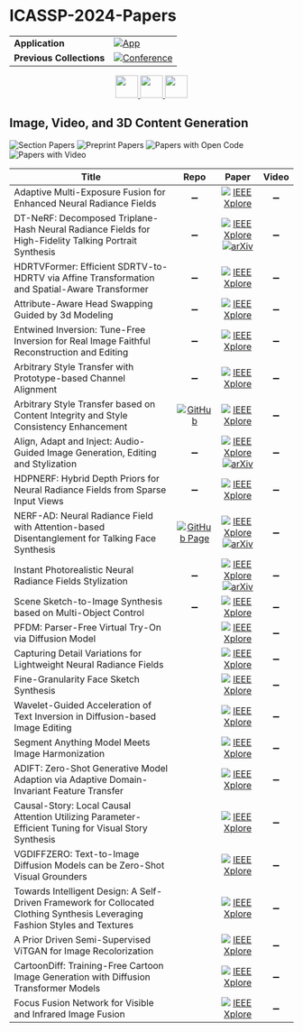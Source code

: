 # ICASSP-2024-Papers

<table>
    <tr>
        <td><strong>Application</strong></td>
        <td>
            <a href="https://huggingface.co/spaces/DmitryRyumin/NewEraAI-Papers" style="float:left;">
                <img src="https://img.shields.io/badge/🤗-NewEraAI--Papers-FFD21F.svg" alt="App" />
            </a>
        </td>
    </tr>
    <tr>
        <td><strong>Previous Collections</strong></td>
        <td>
            <a href="https://github.com/DmitryRyumin/ICASSP-2023-24-Papers/blob/main/README_2023.md">
                <img src="http://img.shields.io/badge/ICASSP-2023-0073AE.svg" alt="Conference">
            </a>
        </td>
    </tr>
</table>

<div align="center">
    <a href="https://github.com/DmitryRyumin/ICASSP-2023-24-Papers/blob/main/sections/2024/main/IVMSP-P3.md">
        <img src="https://cdn.jsdelivr.net/gh/DmitryRyumin/NewEraAI-Papers@main/images/left.svg" width="40" alt="" />
    </a>
    <a href="https://github.com/DmitryRyumin/ICASSP-2023-24-Papers/">
        <img src="https://cdn.jsdelivr.net/gh/DmitryRyumin/NewEraAI-Papers@main/images/home.svg" width="40" alt="" />
    </a>
    <a href="https://github.com/DmitryRyumin/ICASSP-2023-24-Papers/blob/main/sections/2024/main/AASP-P3.md">
        <img src="https://cdn.jsdelivr.net/gh/DmitryRyumin/NewEraAI-Papers@main/images/right.svg" width="40" alt="" />
    </a>
</div>

## Image, Video, and 3D Content Generation

![Section Papers](https://img.shields.io/badge/Section%20Papers-soon-42BA16) ![Preprint Papers](https://img.shields.io/badge/Preprint%20Papers-soon-b31b1b) ![Papers with Open Code](https://img.shields.io/badge/Papers%20with%20Open%20Code-soon-1D7FBF) ![Papers with Video](https://img.shields.io/badge/Papers%20with%20Video-soon-FF0000)

| **Title** | **Repo** | **Paper** | **Video** |
|-----------|:--------:|:---------:|:---------:|
| Adaptive Multi-Exposure Fusion for Enhanced Neural Radiance Fields | :heavy_minus_sign: | [![IEEE Xplore](https://img.shields.io/badge/IEEE-10447942-E4A42C.svg)](https://ieeexplore.ieee.org/document/10447942) | :heavy_minus_sign: |
| DT-NeRF: Decomposed Triplane-Hash Neural Radiance Fields for High-Fidelity Talking Portrait Synthesis | :heavy_minus_sign: | [![IEEE Xplore](https://img.shields.io/badge/IEEE-10448446-E4A42C.svg)](https://ieeexplore.ieee.org/document/10448446) <br /> [![arXiv](https://img.shields.io/badge/arXiv-2309.07752-b31b1b.svg)](https://arxiv.org/abs/2309.07752) | :heavy_minus_sign: |
| HDRTVFormer: Efficient SDRTV-to-HDRTV via Affine Transformation and Spatial-Aware Transformer | :heavy_minus_sign: | [![IEEE Xplore](https://img.shields.io/badge/IEEE-10447187-E4A42C.svg)](https://ieeexplore.ieee.org/document/10447187) | :heavy_minus_sign: |
| Attribute-Aware Head Swapping Guided by 3d Modeling | :heavy_minus_sign: | [![IEEE Xplore](https://img.shields.io/badge/IEEE-10446993-E4A42C.svg)](https://ieeexplore.ieee.org/document/10446993) | :heavy_minus_sign: |
| Entwined Inversion: Tune-Free Inversion for Real Image Faithful Reconstruction and Editing | :heavy_minus_sign: | [![IEEE Xplore](https://img.shields.io/badge/IEEE-10448490-E4A42C.svg)](https://ieeexplore.ieee.org/document/10448490) | :heavy_minus_sign: |
| Arbitrary Style Transfer with Prototype-based Channel Alignment | :heavy_minus_sign: | [![IEEE Xplore](https://img.shields.io/badge/IEEE-10447131-E4A42C.svg)](https://ieeexplore.ieee.org/document/10447131) | :heavy_minus_sign: |
| Arbitrary Style Transfer based on Content Integrity and Style Consistency Enhancement | [![GitHub](https://img.shields.io/github/stars/SWU-CS-MediaLab/CISC-ST?style=flat)](https://github.com/SWU-CS-MediaLab/CISC-ST) | [![IEEE Xplore](https://img.shields.io/badge/IEEE-10447437-E4A42C.svg)](https://ieeexplore.ieee.org/document/10447437) | :heavy_minus_sign: |
| Align, Adapt and Inject: Audio-Guided Image Generation, Editing and Stylization | :heavy_minus_sign: | [![IEEE Xplore](https://img.shields.io/badge/IEEE-10446362-E4A42C.svg)](https://ieeexplore.ieee.org/document/10446362) <br /> [![arXiv](https://img.shields.io/badge/arXiv-2306.11504-b31b1b.svg)](https://arxiv.org/abs/2306.11504) | :heavy_minus_sign: |
| HDPNERF: Hybrid Depth Priors for Neural Radiance Fields from Sparse Input Views | :heavy_minus_sign: | [![IEEE Xplore](https://img.shields.io/badge/IEEE-10446844-E4A42C.svg)](https://ieeexplore.ieee.org/document/10446844) | :heavy_minus_sign: |
| NERF-AD: Neural Radiance Field with Attention-based Disentanglement for Talking Face Synthesis | [![GitHub Page](https://img.shields.io/badge/GitHub-Page-159957.svg)](https://xiaoxingliu02.github.io/NeRF-AD/) | [![IEEE Xplore](https://img.shields.io/badge/IEEE-10446195-E4A42C.svg)](https://ieeexplore.ieee.org/document/10446195) <br /> [![arXiv](https://img.shields.io/badge/arXiv-2401.12568-b31b1b.svg)](https://arxiv.org/abs/2401.12568) | :heavy_minus_sign: |
| Instant Photorealistic Neural Radiance Fields Stylization | :heavy_minus_sign: | [![IEEE Xplore](https://img.shields.io/badge/IEEE-10446082-E4A42C.svg)](https://ieeexplore.ieee.org/document/10446082) <br /> [![arXiv](https://img.shields.io/badge/arXiv-2303.16884-b31b1b.svg)](https://arxiv.org/abs/2303.16884) | :heavy_minus_sign: |
| Scene Sketch-to-Image Synthesis based on Multi-Object Control | :heavy_minus_sign: | [![IEEE Xplore](https://img.shields.io/badge/IEEE-10446608-E4A42C.svg)](https://ieeexplore.ieee.org/document/10446608) | :heavy_minus_sign: |
| PFDM: Parser-Free Virtual Try-On via Diffusion Model |  | [![IEEE Xplore](https://img.shields.io/badge/IEEE-10446540-E4A42C.svg)](https://ieeexplore.ieee.org/document/10446540) | :heavy_minus_sign: |
| Capturing Detail Variations for Lightweight Neural Radiance Fields |  | [![IEEE Xplore](https://img.shields.io/badge/IEEE-10448413-E4A42C.svg)](https://ieeexplore.ieee.org/document/10448413) | :heavy_minus_sign: |
| Fine-Granularity Face Sketch Synthesis |  | [![IEEE Xplore](https://img.shields.io/badge/IEEE-10447315-E4A42C.svg)](https://ieeexplore.ieee.org/document/10447315) | :heavy_minus_sign: |
| Wavelet-Guided Acceleration of Text Inversion in Diffusion-based Image Editing |  | [![IEEE Xplore](https://img.shields.io/badge/IEEE-10446603-E4A42C.svg)](https://ieeexplore.ieee.org/document/10446603) | :heavy_minus_sign: |
| Segment Anything Model Meets Image Harmonization |  | [![IEEE Xplore](https://img.shields.io/badge/IEEE-10447985-E4A42C.svg)](https://ieeexplore.ieee.org/document/10447985) | :heavy_minus_sign: |
| ADIFT: Zero-Shot Generative Model Adaption via Adaptive Domain-Invariant Feature Transfer |  | [![IEEE Xplore](https://img.shields.io/badge/IEEE-10445877-E4A42C.svg)](https://ieeexplore.ieee.org/document/10445877) | :heavy_minus_sign: |
| Causal-Story: Local Causal Attention Utilizing Parameter-Efficient Tuning for Visual Story Synthesis |  | [![IEEE Xplore](https://img.shields.io/badge/IEEE-10446420-E4A42C.svg)](https://ieeexplore.ieee.org/document/10446420) | :heavy_minus_sign: |
| VGDIFFZERO: Text-to-Image Diffusion Models can be Zero-Shot Visual Grounders |  | [![IEEE Xplore](https://img.shields.io/badge/IEEE-10445945-E4A42C.svg)](https://ieeexplore.ieee.org/document/10445945) | :heavy_minus_sign: |
| Towards Intelligent Design: A Self-Driven Framework for Collocated Clothing Synthesis Leveraging Fashion Styles and Textures |  | [![IEEE Xplore](https://img.shields.io/badge/IEEE-10446336-E4A42C.svg)](https://ieeexplore.ieee.org/document/10446336) | :heavy_minus_sign: |
| A Prior Driven Semi-Supervised ViTGAN for Image Recolorization |  | [![IEEE Xplore](https://img.shields.io/badge/IEEE-10447307-E4A42C.svg)](https://ieeexplore.ieee.org/document/10447307) | :heavy_minus_sign: |
| CartoonDiff: Training-Free Cartoon Image Generation with Diffusion Transformer Models |  | [![IEEE Xplore](https://img.shields.io/badge/IEEE-10447821-E4A42C.svg)](https://ieeexplore.ieee.org/document/10447821) | :heavy_minus_sign: |
| Focus Fusion Network for Visible and Infrared Image Fusion |  | [![IEEE Xplore](https://img.shields.io/badge/IEEE-10445881-E4A42C.svg)](https://ieeexplore.ieee.org/document/10445881) | :heavy_minus_sign: |
